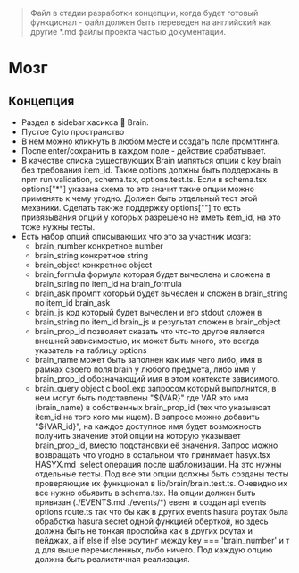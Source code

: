 > Файл в стадии разработки концепции, когда будет готовый функционал - файл должен быть переведен на английский как другие *.md файлы проекта частью документации.

# Мозг

## Концепция

- Раздел в sidebar хасикса 🧠 Brain.
- Пустое Cyto пространство
- В нем можно кликнуть в любом месте и создать поле промптинга.
- После enter/сохранить в каждом поле - действие срабатывает.
- В качестве списка существующих Brain мапяться опции с key brain без требования item_id. Такие options должны быть поддержаны в npm run validation, schema.tsx, options.test.ts. Если в schema.tsx options["*"] указана схема то это значит такие опции можно применять к чему угодно. Должен быть отдельный тест этой механики. Сделать так-же поддержку options[""] то есть привязывания опций у которых разрешено не иметь item_id, на это тоже нужны тесты.
- Есть набор опций описывающих что это за участник мозга:
  - brain_number конкретное number
  - brain_string конкретное string
  - brain_object конкретное object
  - brain_formula формула которая будет вычеслена и сложена в brain_string по item_id на brain_formula
  - brain_ask промпт который будет вычеслен и сложен в brain_string по item_id brain_ask
  - brain_js код который будет вычеслен и его stdout сложен в brain_string по item_id brain_js и результат сложен в brain_object
  - brain_prop_id позволяет сказать что что-то другое является внешней зависимостью, их может быть много, это всегда указатель на таблицу options
  - brain_name может быть заполнен как имя чего либо, имя в рамках своего поля brain у любого предмета, либо имя у brain_prop_id обозначающий имя в этом контексте зависимого.
  - brain_query object с bool_exp запросом который выполнится, в нем могут быть подставлены "${VAR}" где VAR это имя (brain_name) в собственных brain_prop_id (тех что указывюат item_id на того кого мы ищем). В запросе можно добавить "${VAR_id}", на каждое доступное имя будет возможность получить значение этой опции на которую указывает brain_prop_id, вместо подстановки её значения. Запрос можно возвращать что угодно в остальном что принимает hasyx.tsx HASYX.md .select операция после шаблонизации. На это нужны отдельные тесты.
Под все эти опции должны быть созданы тесты проверяющие их функционал в lib/brain/brain.test.ts.
Очевидно их все нужно обьявить в schema.tsx.
На опции должен быть привязан (./EVENTS.md ./events/*) евент и создан api events options route.ts так что бы как в других events hasura роутах была обработка hasura secret одной функцией оберткой, но здесь должна быть не тонкая прослойка как в других роутах и пейджах, а if else if else роутинг между key === 'brain_number' и т д для выше перечисленных, либо ничего. Под каждую опцию должна быть реалистичная реализация.
